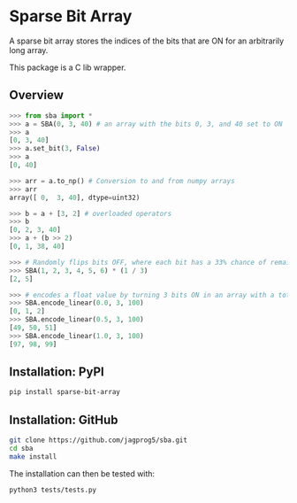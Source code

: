 # Sparse Bit Array

A sparse bit array stores the indices of the bits that are ON for an arbitrarily long array.

This package is a C lib wrapper.

## Overview

```python
>>> from sba import *
>>> a = SBA(0, 3, 40) # an array with the bits 0, 3, and 40 set to ON
>>> a
[0, 3, 40]
>>> a.set_bit(3, False)
>>> a
[0, 40]

>>> arr = a.to_np() # Conversion to and from numpy arrays
>>> arr
array([ 0,  3, 40], dtype=uint32)

>>> b = a + [3, 2] # overloaded operators
>>> b
[0, 2, 3, 40]
>>> a + (b >> 2)
[0, 1, 38, 40]

>>> # Randomly flips bits OFF, where each bit has a 33% chance of remaining ON
>>> SBA(1, 2, 3, 4, 5, 6) * (1 / 3)
[2, 5]

>>> # encodes a float value by turning 3 bits ON in an array with a total size of 100
>>> SBA.encode_linear(0.0, 3, 100)
[0, 1, 2]
>>> SBA.encode_linear(0.5, 3, 100)
[49, 50, 51]
>>> SBA.encode_linear(1.0, 3, 100)
[97, 98, 99]
```
## Installation: PyPI
```bash
pip install sparse-bit-array
```
## Installation: GitHub
```bash
git clone https://github.com/jagprog5/sba.git
cd sba
make install
```
The installation can then be tested with:
```bash
python3 tests/tests.py
```
